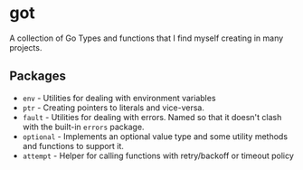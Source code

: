 # got

A collection of Go Types and functions that I find myself creating in many projects.

## Packages

- `env` - Utilities for dealing with environment variables
- `ptr` - Creating pointers to literals and vice-versa.
- `fault` - Utilities for dealing with errors. Named so that it doesn't clash with the built-in `errors` package.
- `optional` - Implements an optional value type and some utility methods and functions to support it.
- `attempt` - Helper for calling functions with retry/backoff or timeout policy

